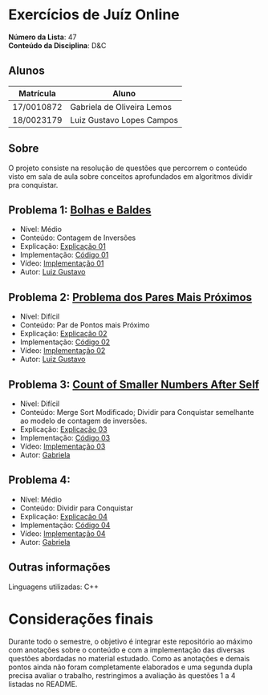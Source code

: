 # Exercícios de Juíz Online

**Número da Lista**: 47 <br>
**Conteúdo da Disciplina**: D&C<br>

## Alunos

| Matrícula  | Aluno                      |
| ---------- | -------------------------- |
| 17/0010872 | Gabriela de Oliveira Lemos |
| 18/0023179 | Luiz Gustavo Lopes Campos  |

## Sobre

O projeto consiste na resolução de questões que percorrem o conteúdo visto em sala de aula sobre conceitos aprofundados em algoritmos dividir pra conquistar.

## Problema 1: [Bolhas e Baldes](https://judge.beecrowd.com/pt/problems/view/1088)

- Nível: Médio
- Conteúdo: Contagem de Inversões
- Explicação: [Explicação 01](./explicacao/problema01.md)
- Implementação: [Código 01](./codigos/questao01.cpp)
- Vídeo: [Implementação 01](https://youtu.be/0jjJAvMOgnI)
- Autor: [Luiz Gustavo](https://github.com/luiz-gl-campos)

## Problema 2: [Problema dos Pares Mais Próximos](https://judge.beecrowd.com/pt/problems/view/1295)

- Nível: Difícil
- Conteúdo: Par de Pontos mais Próximo
- Explicação: [Explicação 02](./explicacao/problema02.md)
- Implementação: [Código 02](./codigos/questao02.cpp)
- Vídeo: [Implementação 02](https://youtu.be/pntDBP3iZpI)
- Autor: [Luiz Gustavo](https://github.com/luiz-gl-campos)

## Problema 3: [Count of Smaller Numbers After Self](https://leetcode.com/problems/count-of-smaller-numbers-after-self/description/)

- Nível: Difícil
- Conteúdo: Merge Sort Modificado; Dividir para Conquistar semelhante ao modelo de contagem de inversões.
- Explicação: [Explicação 03](./explicacao/problema03.md)
- Implementação: [Código 03](./codigos/questao03.cpp)
- Vídeo: [Implementação 03](https://heylisten64.notion.site/Questao-03-166173cd622780c1af92e8ee6eab898a?pvs=4)
- Autor: [Gabriela](https://github.com/heylisten64)

## Problema 4: []()

- Nível: Médio
- Conteúdo: Dividir para Conquistar
- Explicação: [Explicação 04](./explicacao/problema04.md)
- Implementação: [Código 04](./codigos/questao04.cpp)
- Vídeo: [Implementação 04](https://heylisten64.notion.site/Questao-04-166173cd622780b7a8ccdedec38e394d?pvs=4)
- Autor: [Gabriela](https://github.com/heylisten64)

<!--
## Screenshots
Adicione 3 ou mais screenshots do projeto em funcionamento.
-->

## Outras informações

Linguagens utilizadas: C++

<!-- ## Instalação
**Linguagem**: C++<br>
**Framework**: (caso exista)<br>
 Descreva os pré-requisitos para rodar o seu projeto e os comandos necessários.

## Uso
Explique como usar seu projeto caso haja algum passo a passo após o comando de execução.

## Outros
Quaisquer outras informações sobre seu projeto podem ser descritas abaixo.

-->

# Considerações finais

Durante todo o semestre, o objetivo é integrar este repositório ao máximo com anotações sobre o conteúdo e com a implementação das diversas questões abordadas no material estudado. Como as anotações e demais pontos ainda não foram completamente elaborados e uma segunda dupla precisa avaliar o trabalho, restringimos a avaliação às questões 1 a 4 listadas no README.
